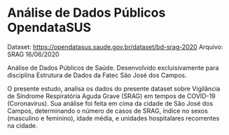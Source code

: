 # Análise de Dados Públicos OpendataSUS

Dataset: https://opendatasus.saude.gov.br/dataset/bd-srag-2020
Arquivo: SRAG 16/06/2020

Análise de Dados Públicos de Saúde.
Desenvolvido excluisivamente para disciplina Estrutura de Dados da Fatec São José dos Campos.

O presente estudo, analisa os dados do presente dataset sobre Vigilância de Síndrome Respiratória Aguda Grave (SRAG) em tempos de COVID-19 (Coronavírus).
Sua análise foi feita em cima da cidade de São José dos Campos, determinando o número de casos de SRAG, índice no sexos (masculino e feminino), idade média, e unidades hospitalares recorrentes na cidade.
